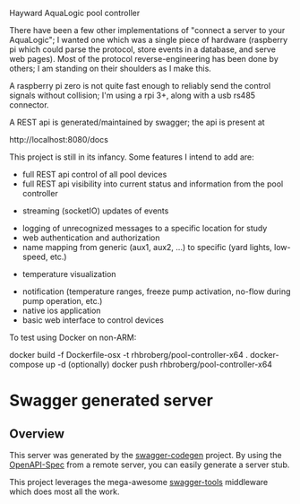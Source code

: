 Hayward AquaLogic pool controller

There have been a few other implementations of "connect a server to your AquaLogic"; I wanted one which was a single piece of hardware (raspberry pi which could parse the protocol, store events in a database, and serve web pages).  Most of the protocol reverse-engineering has been done by others; I am standing on their shoulders as I make this.

A raspberry pi zero is not quite fast enough to reliably send the control signals without collision; I'm using a rpi 3+, along with a usb rs485 connector.

A REST api is generated/maintained by swagger; the api is present at

http://localhost:8080/docs

This project is still in its infancy.  Some features I intend to add are:

 - full REST api control of all pool devices
 - full REST api visibility into current status and information from the pool controller
 + streaming (socketIO) updates of events
 - logging of unrecognized messages to a specific location for study
 - web authentication and authorization
 - name mapping from generic (aux1, aux2, ...) to specific (yard lights, low-speed, etc.)
 + temperature visualization
 - notification (temperature ranges, freeze pump activation, no-flow during pump operation, etc.)
 - native ios application
 - basic web interface to control devices


To test using Docker on non-ARM:

docker build -f Dockerfile-osx -t rhbroberg/pool-controller-x64 .
docker-compose up -d
(optionally)
    docker push rhbroberg/pool-controller-x64


# Swagger generated server

## Overview
This server was generated by the [swagger-codegen](https://github.com/swagger-api/swagger-codegen) project.  By using the [OpenAPI-Spec](https://github.com/OAI/OpenAPI-Specification) from a remote server, you can easily generate a server stub.


This project leverages the mega-awesome [swagger-tools](https://github.com/apigee-127/swagger-tools) middleware which does most all the work.
